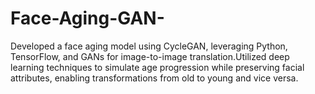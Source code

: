 # Face-Aging-GAN-
Developed a face aging model using CycleGAN, leveraging Python, TensorFlow, and GANs for image-to-image translation.Utilized deep learning techniques to simulate age progression while preserving facial attributes, enabling transformations from old to young and vice versa.

